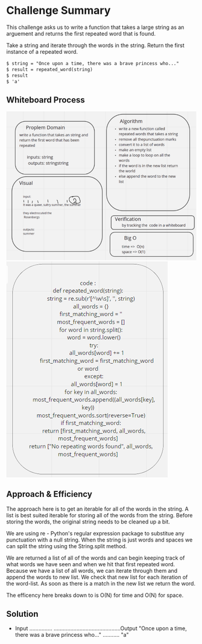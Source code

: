 # Challenge Summary

This challenge asks us to write a function that takes a large string as an arguement and returns the first repeated word that is found.

Take a string and iterate through the words in the string. Return the first instance of a repeated word.
```
$ string = "Once upon a time, there was a brave princess who..."
$ result = repeated_word(string)
$ result
$ 'a'
```
## Whiteboard Process
![Whiteboard Solution](https://github.com/malakkhasawneh2/data-structures-and-algorithms-401/blob/hashmap-repeated-word/code-challenge/repeated-word/lab31a.PNG)
![Whiteboard Solution](https://github.com/malakkhasawneh2/data-structures-and-algorithms-401/blob/hashmap-repeated-word/code-challenge/repeated-word/lab31b.PNG)

## Approach & Efficiency
The approach here is to get an iterable for all of the words in the string. A list is best suited iterable for storing all of the words from the string. Before storing the words, the original string needs to be cleaned up a bit.

We are using re - Python's regular expression package to substitue any punctuation with a null string. When the string is just words and spaces we can split the string using the String.split method. 

We are returned a list of all of the words and can begin keeping track of what words we have seen and when we hit that first repeated word. Because we have a list of all words, we can iterate through them and append the words to new list. We check that new list for each iteration of the word-list. As soon as there is a match in the new list we return the word.

The efficency here breaks down to is O(N) for time and O(N) for space.

## Solution
* Input ...............	............................................Output
"Once upon a time, there was a brave princess who..." ...........	"a"